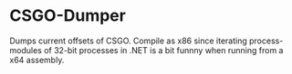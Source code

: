 # CSGO-Dumper
Dumps current offsets of CSGO.
Compile as x86 since iterating process-modules of 32-bit processes in .NET is a bit funnny when running from a x64 assembly.
